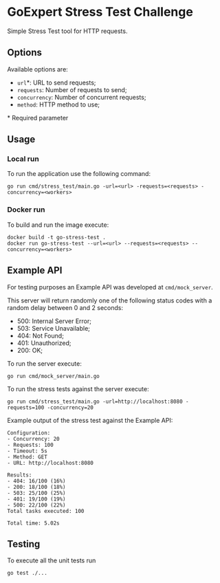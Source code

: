 # GoExpert Stress Test Challenge

Simple Stress Test tool for HTTP requests.

## Options

Available options are:
- `url`*: URL to send requests;
- `requests`: Number of requests to send;
- `concurrency`: Number of concurrent requests;
- `method`: HTTP method to use;

\* Required parameter

## Usage

### Local run
To run the application use the following command:
```shell
go run cmd/stress_test/main.go -url=<url> -requests=<requests> -concurrency=<workers>
```

### Docker run
To build and run the image execute:
```shell
docker build -t go-stress-test .
docker run go-stress-test --url=<url> --requests=<requests> --concurrency=<workers>
```

## Example API
For testing purposes an Example API was developed at `cmd/mock_server`.

This server will return randomly one of the following status codes with a
random delay between 0 and 2 seconds:
- 500: Internal Server Error;
- 503: Service Unavailable;
- 404: Not Found;
- 401: Unauthorized;
- 200: OK;

To run the server execute:
```shell
go run cmd/mock_server/main.go
```

To run the stress tests against the server execute:
```shell
go run cmd/stress_test/main.go -url=http://localhost:8080 -requests=100 -concurrency=20
```

Example output of the stress test against the Example API:
```
Configuration:
- Concurrency: 20
- Requests: 100
- Timeout: 5s
- Method: GET
- URL: http://localhost:8080

Results:
- 404: 16/100 (16%)
- 200: 18/100 (18%)
- 503: 25/100 (25%)
- 401: 19/100 (19%)
- 500: 22/100 (22%)
Total tasks executed: 100

Total time: 5.02s
```

## Testing

To execute all the unit tests run 
```shell
go test ./...
```
